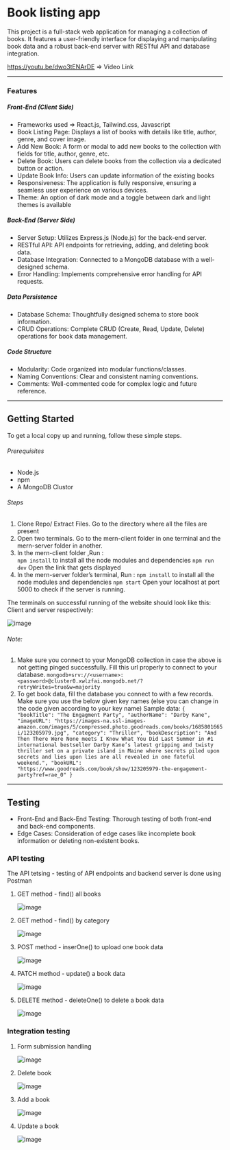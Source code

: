 # Book listing app
This project is a full-stack web application for managing a collection of books. It features a user-friendly interface for displaying and manipulating book data and a robust back-end server with RESTful API and database integration.

https://youtu.be/dwo3tENArDE => Video Link

----------------------------------------------------------------------------------------------------------------------
### Features

##### Front-End (Client Side)
- Frameworks used => React.js, Tailwind.css, Javascript
- Book Listing Page: Displays a list of books with details like title, author, genre, and cover image.
- Add New Book: A form or modal to add new books to the collection with fields for title, author, genre, etc.
- Delete Book: Users can delete books from the collection via a dedicated button or action.
- Update Book Info: Users can update information of the existing books 
- Responsiveness: The application is fully responsive, ensuring a seamless user experience on various devices.
- Theme: An option of dark mode and a toggle between dark and light themes is available

##### Back-End (Server Side)
- Server Setup: Utilizes Express.js (Node.js) for the back-end server.
- RESTful API: API endpoints for retrieving, adding, and deleting book data.
- Database Integration: Connected to a MongoDB database with a well-designed schema.
- Error Handling: Implements comprehensive error handling for API requests.

##### Data Persistence
- Database Schema: Thoughtfully designed schema to store book information.
- CRUD Operations: Complete CRUD (Create, Read, Update, Delete) operations for book data management.

##### Code Structure
- Modularity: Code organized into modular functions/classes.
- Naming Conventions: Clear and consistent naming conventions.
- Comments: Well-commented code for complex logic and future reference.

----------------------------------------------------------------------------------------------------------------------

## Getting Started

To get a local copy up and running, follow these simple steps.

###### Prerequisites
- Node.js
- npm
- A MongoDB Clustor

###### Steps
1.	Clone Repo/ Extract Files. Go to the directory where all the files are present
2.	Open two terminals. Go to the mern-client folder in one terminal and the mern-server folder in another.
3.	In the mern-client folder ,Run :  
` npm install `	 to install all the node modules and dependencies
` npm run dev ` 	Open the link that gets displayed
4.	In the mern-server folder’s terminal, Run :
` npm install ` 	to install all the node modules and dependencies 
` npm start ` 	Open your localhost at port 5000 to check if the server is running.

The terminals on successful running of the website should look like this: 
Client and server respectively:

![image](https://github.com/vaishnavirbhat26/book-listing-app/assets/112920991/92c6c2f5-8381-43db-88b1-0f648020f8f7)

###### Note:
1.	Make sure you connect to your MongoDB collection in case the above is not getting pinged successfully. Fill this url properly to connect to your database.
`mongodb+srv://<username>:<password>@cluster0.xwlzfai.mongodb.net/?retryWrites=true&w=majority`
2.	To get book data, fill the database you connect to with a few records. Make sure you use the below given key names (else you can change in the code given according to your key name)
Sample data:
`
{
    "bookTitle": "The Engagment Party",
    "authorName": "Darby Kane",
    "imageURL": "https://images-na.ssl-images-amazon.com/images/S/compressed.photo.goodreads.com/books/1685801665i/123205979.jpg",
    "category": "Thriller",
    "bookDescription": "And Then There Were None meets I Know What You Did Last Summer in #1 international bestseller Darby Kane’s latest gripping and twisty thriller set on a private island in Maine where secrets piled upon secrets and lies upon lies are all revealed in one fateful weekend.",
    "bookURL": "https://www.goodreads.com/book/show/123205979-the-engagement-party?ref=rae_0"
}
`
----------------------------------------------------------------------------------------------------------------------
## Testing 

- Front-End and Back-End Testing: Thorough testing of both front-end and back-end components.
- Edge Cases: Consideration of edge cases like incomplete book information or deleting non-existent books.

### API testing 
The API tetsing - testing of API endpoints and backend server is done using Postman

1. GET method - find() all books
   
   ![image](https://github.com/vaishnavirbhat26/book-listing-app/assets/112920991/24ea6a0e-9b19-4318-8178-eb8042f43f3d)

2. GET method - find() by category

   ![image](https://github.com/vaishnavirbhat26/book-listing-app/assets/112920991/d4fcd160-f659-469b-a8c6-204783b2c6c7)

3. POST method - inserOne() to upload one book data

   ![image](https://github.com/vaishnavirbhat26/book-listing-app/assets/112920991/5d68d933-0333-4e39-a9d6-213002052e26)

4. PATCH method - update() a book data

   ![image](https://github.com/vaishnavirbhat26/book-listing-app/assets/112920991/42f220bb-189c-47ad-a248-93286a3d11f7)

5. DELETE method - deleteOne() to delete a book data

   ![image](https://github.com/vaishnavirbhat26/book-listing-app/assets/112920991/9ece0fae-4127-4a29-932c-3d3e07202b94)

### Integration testing

1. Form submission handling
   
   ![image](https://github.com/vaishnavirbhat26/book-listing-app/assets/112920991/ba711a0d-645f-4776-9bb2-22ce7266f87e)
   
2. Delete book

   ![image](https://github.com/vaishnavirbhat26/book-listing-app/assets/112920991/5815ca73-9fd2-4897-98a7-b7ae43f558e6)

3. Add a book

    ![image](https://github.com/vaishnavirbhat26/book-listing-app/assets/112920991/6ece1c48-58d4-42ba-992a-52f19d476a1b)
   
5. Update a book

   ![image](https://github.com/vaishnavirbhat26/book-listing-app/assets/112920991/ac60163c-7885-41fc-bbe8-dae99b8a4566)




   






